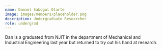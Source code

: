 ```yaml
---
name: Daniel Sabogal Olarte
image: images/members/placeholder.png
description: Undergraduate Researcher 
role: undergrad 
---
```


Dan is a graduated from NJIT in the department of Mechanical and Industrial Engineering last year but returned to try out his hand at research.